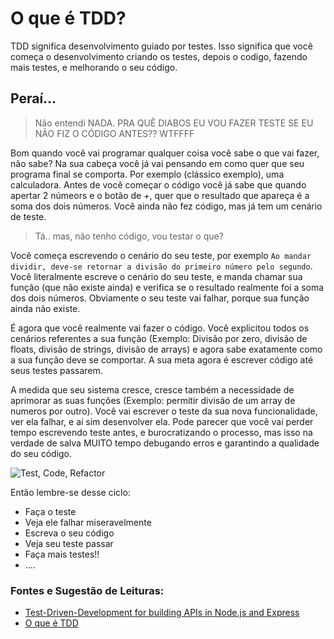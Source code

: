 # O que é TDD?
TDD significa desenvolvimento guiado por testes. Isso significa que você começa o desenvolvimento criando os testes, depois o codigo, fazendo mais testes, e melhorando o seu código.

## Peraí...
> Não entendi NADA. PRA QUÊ DIABOS EU VOU FAZER TESTE SE EU NÃO FIZ O CÓDIGO ANTES?? WTFFFF

Bom quando você vai programar qualquer coisa você sabe o que vai fazer, não sabe? Na sua cabeça você já vai pensando em como quer que seu programa final se comporta. Por exemplo (clássico exemplo), uma calculadora. Antes de você começar o código você já sabe que quando apertar 2 númeors e o botão de *+*, quer que o resultado que apareça é a soma dos dois números. Você ainda não fez código, mas já tem um cenário de teste.

> Tá.. mas, não tenho código, vou testar o que?

Você começa escrevendo o cenário do seu teste, por exemplo `Ao mandar dividir, deve-se retornar a divisão do primeiro número pelo segundo`. Você literalmente escreve o cenário do seu teste, e manda chamar sua função (que não existe ainda) e verifica se o resultado realmente foi a soma dos dois números. Obviamente o seu teste vai falhar, porque sua função ainda não existe.

É agora que você realmente vai fazer o código. Você explicitou todos os cenários referentes a sua função (Exemplo: Divisão por zero, divisão de floats, divisão de strings, divisão de arrays) e agora sabe exatamente como a sua função deve se comportar. A sua meta agora é escrever código até seus testes passarem.

A medida que seu sistema cresce, cresce também a necessidade de aprimorar as suas funções (Exemplo: permitir divisão de um array de numeros por outro). Você vai escrever o teste da sua nova funcionalidade, ver ela falhar, e aí sim desenvolver ela. Pode parecer que você vai perder tempo escrevendo teste antes, e burocratizando o processo, mas isso na verdade de salva MUITO tempo debugando erros e garantindo a qualidade do seu código.

![Test, Code, Refactor](https://rafaelfranchi.files.wordpress.com/2012/01/tdd_cycle.jpg)

Então lembre-se desse ciclo:
- Faça o teste
- Veja ele falhar miseravelmente
- Escreva o seu código
- Veja seu teste passar
- Faça mais testes!!
- ....


### Fontes e Sugestão de Leituras:
- [Test-Driven-Development for building APIs in Node.js and Express](https://developers.redhat.com/blog/2016/03/15/test-driven-development-for-building-apis-in-node-js-and-express/)
- [O que é TDD](https://rafaelfranchi.wordpress.com/2012/01/25/o-que-e-tdd/)
